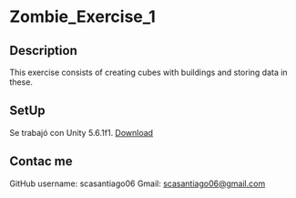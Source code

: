 # Zombie_Exercise_1

## Description
This exercise consists of creating cubes with buildings and storing data in these.

## SetUp
Se trabajó con Unity 5.6.1f1. [Download](https://unity3d.com/es/get-unity/download/archive?_ga=2.267102535.832741727.1522695795-2074891024.1506362997)

## Contac me
GitHub username: scasantiago06
Gmail: scasantiago06@gmail.com
